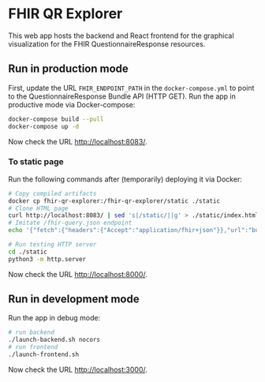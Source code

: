 # FHIR QR Explorer

This web app hosts the backend and React frontend for the graphical visualization for the FHIR QuestionnaireResponse resources.

## Run in production mode
First, update the URL `FHIR_ENDPOINT_PATH` in the `docker-compose.yml` to point to the QuestionnaireResponse Bundle API (HTTP GET).
Run the app in productive mode via Docker-compose:  
```bash
docker-compose build --pull
docker-compose up -d
```
Now check the URL [http://localhost:8083/](http://localhost:8083/).

### To static page
Run the following commands after (temporarily) deploying it via Docker:
```bash
# Copy compiled artifacts
docker cp fhir-qr-explorer:/fhir-qr-explorer/static ./static
# Clone HTML page
curl http://localhost:8083/ | sed 's|/static/||g' > ./static/index.html
# Imitate /fhir-query.json endpoint
echo '{"fetch":{"headers":{"Accept":"application/fhir+json"}},"url":"bundle.json"}' > ./static/fhir-query.json

# Run testing HTTP server
cd ./static
python3 -m http.server
```
Now check the URL [http://localhost:8000/](http://localhost:8000/).

## Run in development mode
Run the app in debug mode:
```bash
# run backend
./launch-backend.sh nocors
# run frontend
./launch-frontend.sh
```
Now check the URL [http://localhost:3000/](http://localhost:3000/).
